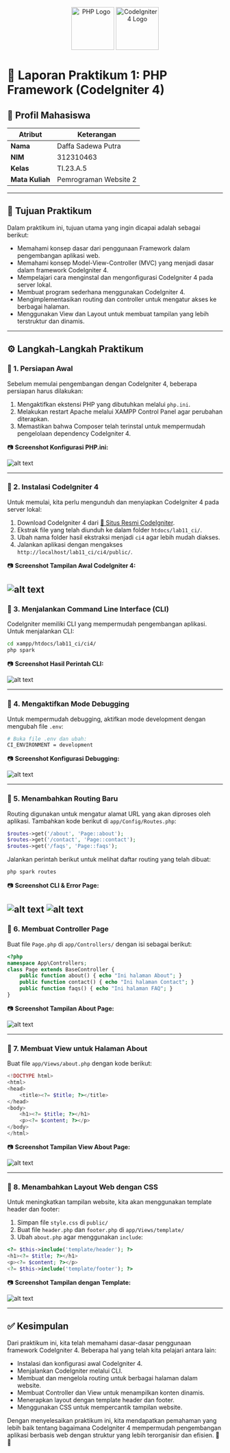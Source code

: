 <div align="center">
   <img src="https://upload.wikimedia.org/wikipedia/commons/2/27/PHP-logo.svg" width="100" alt="PHP Logo">
   <img src="https://www.svgrepo.com/show/353579/codeigniter.svg" width="100" alt="CodeIgniter 4 Logo">
 </div>
 
 # 📌 Laporan Praktikum 1: PHP Framework (CodeIgniter 4)
 
 ## 👤 Profil Mahasiswa
 
 | Atribut         | Keterangan            |
 | --------------- | --------------------- |
 | **Nama**        | Daffa Sadewa Putra    |
 | **NIM**         | 312310463           |
 | **Kelas**       | TI.23.A.5             |
 | **Mata Kuliah** | Pemrograman Website 2 |
 
 ---
 
 ## 🎯 Tujuan Praktikum
 
 Dalam praktikum ini, tujuan utama yang ingin dicapai adalah sebagai berikut:
 
 - Memahami konsep dasar dari penggunaan Framework dalam pengembangan aplikasi web.
 - Memahami konsep Model-View-Controller (MVC) yang menjadi dasar dalam framework CodeIgniter 4.
 - Mempelajari cara menginstal dan mengonfigurasi CodeIgniter 4 pada server lokal.
 - Membuat program sederhana menggunakan CodeIgniter 4.
 - Mengimplementasikan routing dan controller untuk mengatur akses ke berbagai halaman.
 - Menggunakan View dan Layout untuk membuat tampilan yang lebih terstruktur dan dinamis.
 
 ---
 
 ## ⚙️ Langkah-Langkah Praktikum
 
 ### 📌 1. Persiapan Awal
 
 Sebelum memulai pengembangan dengan CodeIgniter 4, beberapa persiapan harus dilakukan:
 
 1. Mengaktifkan ekstensi PHP yang dibutuhkan melalui `php.ini`.
 2. Melakukan restart Apache melalui XAMPP Control Panel agar perubahan diterapkan.
 3. Memastikan bahwa Composer telah terinstal untuk mempermudah pengelolaan dependency CodeIgniter 4.
 
 📷 **Screenshot Konfigurasi PHP.ini:**
 
 ![alt text](image.png)
 
 ---
 
 ### 📌 2. Instalasi CodeIgniter 4
 
 Untuk memulai, kita perlu mengunduh dan menyiapkan CodeIgniter 4 pada server lokal:
 
 1. Download CodeIgniter 4 dari [🔗 Situs Resmi CodeIgniter](https://codeigniter.com/download).
 2. Ekstrak file yang telah diunduh ke dalam folder `htdocs/lab11_ci/`.
 3. Ubah nama folder hasil ekstraksi menjadi `ci4` agar lebih mudah diakses.
 4. Jalankan aplikasi dengan mengakses `http://localhost/lab11_ci/ci4/public/`.
 
 📷 **Screenshot Tampilan Awal CodeIgniter 4:**
 
 ![alt text](image-1.png)
 ---
 
 ### 📌 3. Menjalankan Command Line Interface (CLI)
 
 CodeIgniter memiliki CLI yang mempermudah pengembangan aplikasi. Untuk menjalankan CLI:
 
 ```bash
 cd xampp/htdocs/lab11_ci/ci4/
 php spark
 ```
 
 📷 **Screenshot Hasil Perintah CLI:**
 
 ![alt text](image-2.png)
 
 ---
 
 ### 📌 4. Mengaktifkan Mode Debugging
 
 Untuk mempermudah debugging, aktifkan mode development dengan mengubah file `.env`:
 
 ```bash
 # Buka file .env dan ubah:
 CI_ENVIRONMENT = development
 ```
 
 📷 **Screenshot Konfigurasi Debugging:**
 
![alt text](image-3.png)
 
 ---
 
 ### 📌 5. Menambahkan Routing Baru
 
 Routing digunakan untuk mengatur alamat URL yang akan diproses oleh aplikasi. Tambahkan kode berikut di `app/Config/Routes.php`:
 
 ```php
 $routes->get('/about', 'Page::about');
 $routes->get('/contact', 'Page::contact');
 $routes->get('/faqs', 'Page::faqs');
 ```
 
 Jalankan perintah berikut untuk melihat daftar routing yang telah dibuat:
 
 ```bash
 php spark routes
 ```
 
 📷 **Screenshot CLI & Error Page:**
 
 ![alt text](image-4.png)
![alt text](image-5.png)
 ---
 
 ### 📌 6. Membuat Controller Page
 
 Buat file `Page.php` di `app/Controllers/` dengan isi sebagai berikut:
 
 ```php
 <?php
 namespace App\Controllers;
 class Page extends BaseController {
     public function about() { echo "Ini halaman About"; }
     public function contact() { echo "Ini halaman Contact"; }
     public function faqs() { echo "Ini halaman FAQ"; }
 }
 ```
 
 📷 **Screenshot Tampilan About Page:**
 
 ![alt text](image-6.png)
 
 ---
 
 ### 📌 7. Membuat View untuk Halaman About
 
 Buat file `app/Views/about.php` dengan kode berikut:
 
 ```php
 <!DOCTYPE html>
 <html>
 <head>
     <title><?= $title; ?></title>
 </head>
 <body>
     <h1><?= $title; ?></h1>
     <p><?= $content; ?></p>
 </body>
 </html>
 ```
 
 📷 **Screenshot Tampilan View About Page:**
 
![alt text](image-6.png)
 
 ---
 
 ### 📌 8. Menambahkan Layout Web dengan CSS
 
 Untuk meningkatkan tampilan website, kita akan menggunakan template header dan footer:
 
 1. Simpan file `style.css` di `public/`
 2. Buat file `header.php` dan `footer.php` di `app/Views/template/`
 3. Ubah `about.php` agar menggunakan `include`:
 
 ```php
 <?= $this->include('template/header'); ?>
 <h1><?= $title; ?></h1>
 <p><?= $content; ?></p>
 <?= $this->include('template/footer'); ?>
 ```
 
 📷 **Screenshot Tampilan dengan Template:**
 
![alt text](image-7.png)
 
 ---
 
 ## ✅ Kesimpulan
 
 Dari praktikum ini, kita telah memahami dasar-dasar penggunaan framework CodeIgniter 4. Beberapa hal yang telah kita pelajari antara lain:
 
 - Instalasi dan konfigurasi awal CodeIgniter 4.
 - Menjalankan CodeIgniter melalui CLI.
 - Membuat dan mengelola routing untuk berbagai halaman dalam website.
 - Membuat Controller dan View untuk menampilkan konten dinamis.
 - Menerapkan layout dengan template header dan footer.
 - Menggunakan CSS untuk mempercantik tampilan website.
 
 Dengan menyelesaikan praktikum ini, kita mendapatkan pemahaman yang lebih baik tentang bagaimana CodeIgniter 4 mempermudah pengembangan aplikasi berbasis web dengan struktur yang lebih terorganisir dan efisien. 🚀🔥
 